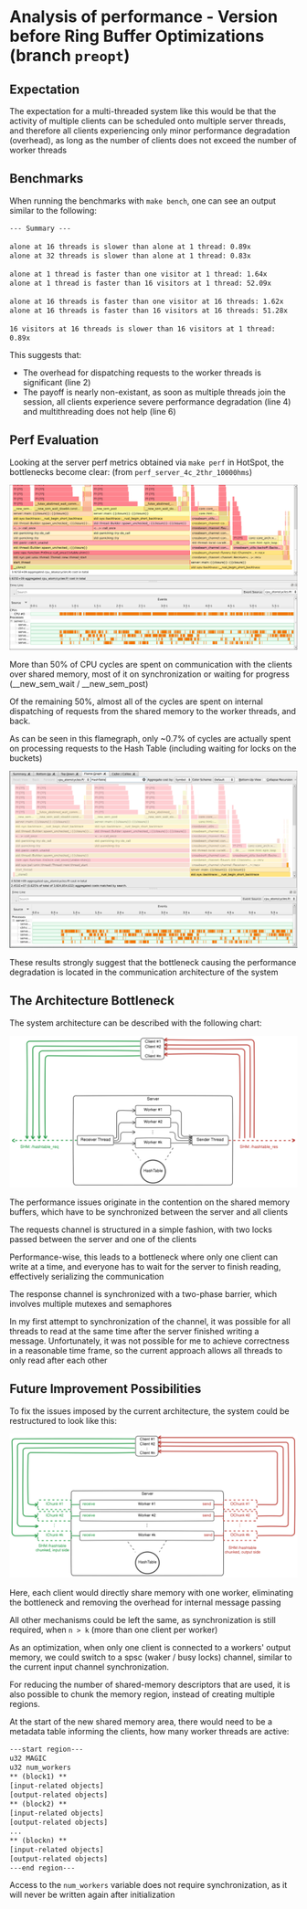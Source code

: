 # Analysis of performance - Version before Ring Buffer Optimizations (branch `preopt`)

## Expectation
The expectation for a multi-threaded system like this would be that the
activity of multiple clients can be scheduled onto multiple server threads,
and therefore all clients experiencing only minor performance degradation (overhead),
as long as the number of clients does not exceed the number of worker threads

## Benchmarks
When running the benchmarks with `make bench`, one can see an output similar to the following:

```
--- Summary ---

alone at 16 threads is slower than alone at 1 thread: 0.89x
alone at 32 threads is slower than alone at 1 thread: 0.83x

alone at 1 thread is faster than one visitor at 1 thread: 1.64x
alone at 1 thread is faster than 16 visitors at 1 thread: 52.09x

alone at 16 threads is faster than one visitor at 16 threads: 1.62x
alone at 16 threads is faster than 16 visitors at 16 threads: 51.28x

16 visitors at 16 threads is slower than 16 visitors at 1 thread: 0.89x
```

This suggests that:
- The overhead for dispatching requests to the worker threads is significant (line 2)
- The payoff is nearly non-existant, as soon as multiple threads join the session, all clients experience
severe performance degradation (line 4) and multithreading does not help (line 6)

## Perf Evaluation
Looking at the server perf metrics obtained via `make perf` in HotSpot, the bottlenecks become clear:
(from `perf_server_4c_2thr_10000hms`)

![Perf Flame Graph](flamegraph_full_preopt.png)

More than 50% of CPU cycles are spent on communication with the clients over shared memory,
most of it on synchronization or waiting for progress (__new_sem_wait / __new_sem_post)

Of the remaining 50%, almost all of the cycles are spent on internal dispatching of requests
from the shared memory to the worker threads, and back.

As can be seen in this flamegraph, only ~0.7% of cycles are actually spent on processing requests
to the Hash Table (including waiting for locks on the buckets)

![HashTable Flame Graph](flamegraph_hashtable_preopt.png)

These results strongly suggest that the bottleneck causing the performance degradation is located
in the communication architecture of the system

## The Architecture Bottleneck
The system architecture can be described with the following chart:

![System Architecture](architecture_v1.svg)

The performance issues originate in the contention on the shared memory buffers,
which have to be synchronized between the server and all clients

The requests channel is structured in a simple fashion, with two locks passed between the server and one of the clients

Performance-wise, this leads to a bottleneck where only one client can write at a time, and everyone has to wait for the
server to finish reading, effectively serializing the communication


The response channel is synchronized with a two-phase barrier, which involves multiple mutexes and semaphores

In my first attempt to synchronization of the channel, it was possible for all threads to read at the same time
after the server finished writing a message.
Unfortunately, it was not possible for me to achieve correctness in a reasonable time frame, so the current approach allows all threads
to only read after each other

## Future Improvement Possibilities

To fix the issues imposed by the current architecture, the system could be restructured to look like this:

![Proposed Architecture](architecture_vNext.svg)


Here, each client would directly share memory with one worker, eliminating the bottleneck and removing
the overhead for internal message passing

All other mechanisms could be left the same, as synchronization is still required, when `n > k`
(more than one client per worker)

As an optimization, when only one client is connected to a workers' output memory, we could switch to a
spsc (waker / busy locks) channel, similar to the current input channel synchronization.

For reducing the number of shared-memory descriptors that are used, it is also possible to chunk
the memory region, instead of creating multiple regions.

At the start of the new shared memory area, there would need to be a metadata table informing the clients,
how many worker threads are active:

```
---start region---
u32 MAGIC
u32 num_workers
** (block1) **
[input-related objects]
[output-related objects]
** (block2) **
[input-related objects]
[output-related objects]
...
** (blockn) **
[input-related objects]
[output-related objects]
---end region---
```

Access to the `num_workers` variable does not require synchronization,
as it will never be written again after initialization
